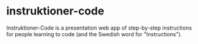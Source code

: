 instruktioner-code
==================

Instruktioner-Code is a presentation web app of step-by-step instructions for people learning to code (and the Swedish word for "Instructions").
